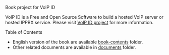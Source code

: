 Book project for VoIP ID

VoIP ID is a Free and Open Source Software to build a hosted VoIP server or hosted IPPBX service. Please visit [VoIP ID project](https://github.com/antonraharja/voip-id) for more information.

Table of Contents

- English version of the book are available [book-contents](book-contents/en) folder.
- Other related documents are available in [documents](documents) folder.
